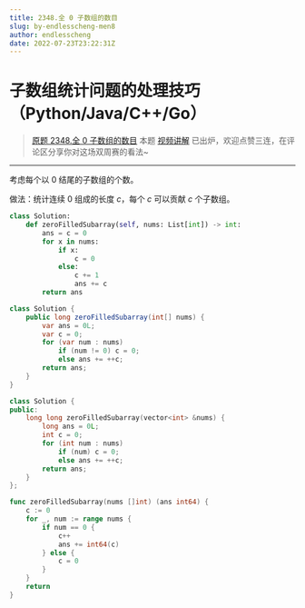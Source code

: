```yaml
---
title: 2348.全 0 子数组的数目
slug: by-endlesscheng-men8
author: endlesscheng
date: 2022-07-23T23:22:31Z
---
```

# 子数组统计问题的处理技巧（Python/Java/C++/Go）
 
> [原题 2348.全 0 子数组的数目](https://leetcode.cn/problems/number-of-zero-filled-subarrays)
本题 [视频讲解](https://www.bilibili.com/video/BV16e4y1Q73o) 已出炉，欢迎点赞三连，在评论区分享你对这场双周赛的看法~

---

考虑每个以 $0$ 结尾的子数组的个数。

做法：统计连续 $0$ 组成的长度 $c$，每个 $c$ 可以贡献 $c$ 个子数组。

```py [sol1-Python3]
class Solution:
    def zeroFilledSubarray(self, nums: List[int]) -> int:
        ans = c = 0
        for x in nums:
            if x:
                c = 0
            else:
                c += 1
                ans += c
        return ans
```

```java [sol1-Java]
class Solution {
    public long zeroFilledSubarray(int[] nums) {
        var ans = 0L;
        var c = 0;
        for (var num : nums)
            if (num != 0) c = 0;
            else ans += ++c;
        return ans;
    }
}
```

```cpp [sol1-C++]
class Solution {
public:
    long long zeroFilledSubarray(vector<int> &nums) {
        long ans = 0L;
        int c = 0;
        for (int num : nums)
            if (num) c = 0;
            else ans += ++c;
        return ans;
    }
};
```

```go [sol1-Go]
func zeroFilledSubarray(nums []int) (ans int64) {
	c := 0
	for _, num := range nums {
		if num == 0 {
			c++
			ans += int64(c)
		} else {
			c = 0
		}
	}
	return
}
```
